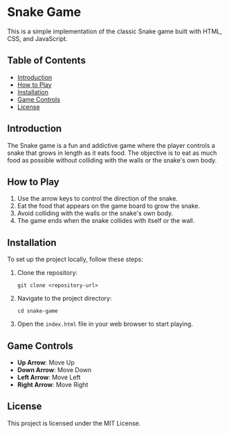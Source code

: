 # Snake Game

This is a simple implementation of the classic Snake game built with HTML, CSS, and JavaScript.

## Table of Contents

- [Introduction](#introduction)
- [How to Play](#how-to-play)
- [Installation](#installation)
- [Game Controls](#game-controls)
- [License](#license)

## Introduction

The Snake game is a fun and addictive game where the player controls a snake that grows in length as it eats food. The objective is to eat as much food as possible without colliding with the walls or the snake's own body.

## How to Play

1. Use the arrow keys to control the direction of the snake.
2. Eat the food that appears on the game board to grow the snake.
3. Avoid colliding with the walls or the snake's own body.
4. The game ends when the snake collides with itself or the wall.

## Installation

To set up the project locally, follow these steps:

1. Clone the repository:
   ```
   git clone <repository-url>
   ```
2. Navigate to the project directory:
   ```
   cd snake-game
   ```
3. Open the `index.html` file in your web browser to start playing.

## Game Controls

- **Up Arrow**: Move Up
- **Down Arrow**: Move Down
- **Left Arrow**: Move Left
- **Right Arrow**: Move Right

## License

This project is licensed under the MIT License.